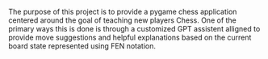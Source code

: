The purpose of this project is to provide a pygame chess application centered around the goal of teaching new players Chess. One of the primary ways this is done is through a customized GPT assistent alligned to provide move suggestions and helpful explanations based on the current board state represented using FEN notation.
